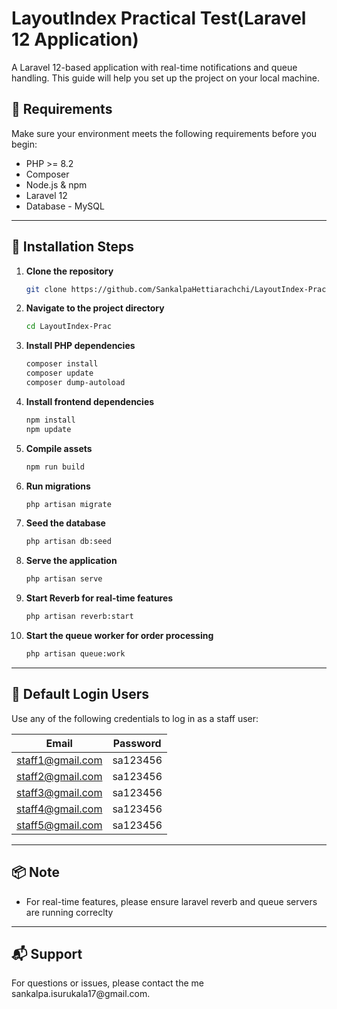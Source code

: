 # LayoutIndex Practical Test(Laravel 12 Application)

A Laravel 12-based application with real-time notifications and queue handling. This guide will help you set up the project on your local machine.

## 🧰 Requirements

Make sure your environment meets the following requirements before you begin:

- PHP >= 8.2
- Composer
- Node.js & npm
- Laravel 12
- Database - MySQL&#x20;

---

## 🚀 Installation Steps

1. **Clone the repository**

   ```bash
   git clone https://github.com/SankalpaHettiarachchi/LayoutIndex-Prac.git
   ```

2. **Navigate to the project directory**

   ```bash
   cd LayoutIndex-Prac
   ```

3. **Install PHP dependencies**

   ```bash
   composer install
   composer update
   composer dump-autoload
   ```

4. **Install frontend dependencies**

   ```bash
   npm install
   npm update
   ```

5. **Compile assets**

   ```bash
   npm run build
   ```

6. **Run migrations**

   ```bash
   php artisan migrate
   ```

7. **Seed the database**

   ```bash
   php artisan db:seed
   ```

8. **Serve the application**

   ```bash
   php artisan serve
   ```

9. **Start Reverb for real-time features**

   ```bash
   php artisan reverb:start
   ```

10. **Start the queue worker for order processing**

    ```bash
    php artisan queue:work
    ```

---

## 🔐 Default Login Users

Use any of the following credentials to log in as a staff user:

| Email                                        | Password |
| -------------------------------------------- | -------- |
| [staff1@gmail.com](mailto\:staff1@gmail.com) | sa123456 |
| [staff2@gmail.com](mailto\:staff2@gmail.com) | sa123456 |
| [staff3@gmail.com](mailto\:staff3@gmail.com) | sa123456 |
| [staff4@gmail.com](mailto\:staff4@gmail.com) | sa123456 |
| [staff5@gmail.com](mailto\:staff5@gmail.com) | sa123456 |

---

## 📦 Note

- For real-time features, please ensure laravel reverb and queue servers are running correclty

---

## 📬 Support

For questions or issues, please contact the me sankalpa.isurukala17\@gmail.com.

